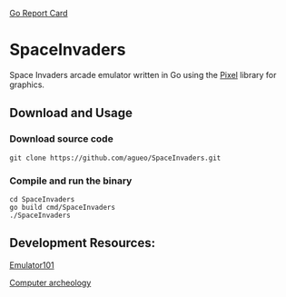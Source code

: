 [Go Report Card](https://goreportcard.com/)

# SpaceInvaders
Space Invaders arcade emulator written in Go using the [Pixel](https://pkg.go.dev/github.com/faiface/pixel) library for graphics.

## Download and Usage
### Download source code
`git clone https://github.com/agueo/SpaceInvaders.git`

### Compile and run the binary
```
cd SpaceInvaders
go build cmd/SpaceInvaders
./SpaceInvaders
```

## Development Resources:
[Emulator101](http://emulator101.com/)

[Computer archeology](https://computerarcheology.com/Arcade/SpaceInvaders/)
